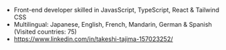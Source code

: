 - Front-end developer skilled in JavasScript, TypeScript, React & Tailwind CSS
- Multilingual: Japanese, English, French, Mandarin, German & Spanish (Visited countries: 75)
- https://www.linkedin.com/in/takeshi-tajima-157023252/
